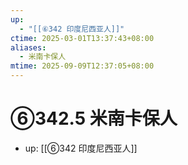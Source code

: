 ```yaml
---
up:
  - "[[⑥342 印度尼西亚人]]"
ctime: 2025-03-01T13:37:43+08:00
aliases:
  - 米南卡保人
mtime: 2025-09-09T12:37:05+08:00
---
```


# ⑥342.5 米南卡保人

- up: [[⑥342 印度尼西亚人]]
